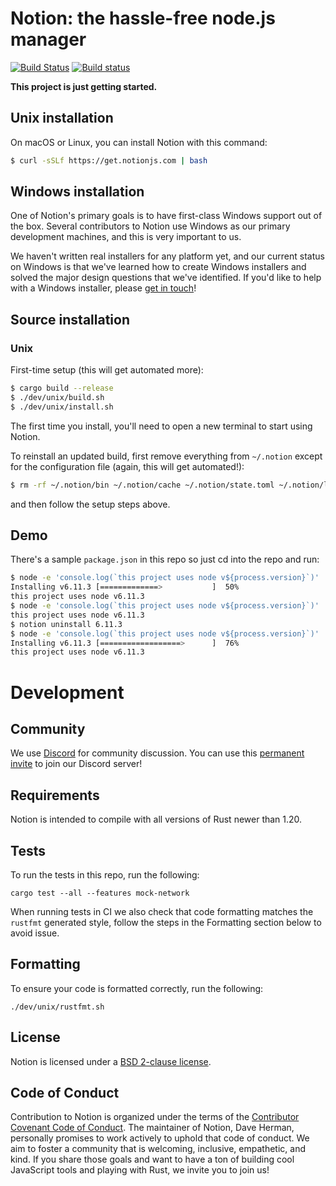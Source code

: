 # Notion: the hassle-free node.js manager
[![Build Status](https://travis-ci.org/notion-cli/notion.svg?branch=master)](https://travis-ci.org/notion-cli/notion)
[![Build status](https://ci.appveyor.com/api/projects/status/2cohtlutserh8jfb/branch/master?svg=true)](https://ci.appveyor.com/project/stefanpenner/notion/branch/master)

**This project is just getting started.**

## Unix installation

On macOS or Linux, you can install Notion with this command:

```sh
$ curl -sSLf https://get.notionjs.com | bash
```

## Windows installation

One of Notion's primary goals is to have first-class Windows support out of the box. Several contributors to Notion use Windows as our primary development machines, and this is very important to us.

We haven't written real installers for any platform yet, and our current status on Windows is that we've learned how to create Windows installers and solved the major design questions that we've identified. If you'd like to help with a Windows installer, please [get in touch](#community)!

## Source installation

### Unix

First-time setup (this will get automated more):
```sh
$ cargo build --release
$ ./dev/unix/build.sh
$ ./dev/unix/install.sh
```
The first time you install, you'll need to open a new terminal to start using Notion.

To reinstall an updated build, first remove everything from `~/.notion` except for the configuration file (again, this will get automated!):
```sh
$ rm -rf ~/.notion/bin ~/.notion/cache ~/.notion/state.toml ~/.notion/launch* ~/.notion/versions
```
and then follow the setup steps above.

## Demo

There's a sample `package.json` in this repo so just cd into the repo and run:

```sh
$ node -e 'console.log(`this project uses node v${process.version}`)'
Installing v6.11.3 [=============>           ]  50%
this project uses node v6.11.3
$ node -e 'console.log(`this project uses node v${process.version}`)'
this project uses node v6.11.3
$ notion uninstall 6.11.3
$ node -e 'console.log(`this project uses node v${process.version}`)'
Installing v6.11.3 [==================>      ]  76%
this project uses node v6.11.3
```

# Development

## Community

We use [Discord](https://discordapp.com/) for community discussion. You can use this [permanent invite](https://discord.gg/hgPTz9A) to join our Discord server!

## Requirements

Notion is intended to compile with all versions of Rust newer than 1.20.

## Tests

To run the tests in this repo, run the following:

```
cargo test --all --features mock-network
```

When running tests in CI we also check that code formatting matches the
`rustfmt` generated style, follow the steps in the Formatting section below to
avoid issue.

## Formatting

To ensure your code is formatted correctly, run the following:

```
./dev/unix/rustfmt.sh
```

## License

Notion is licensed under a [BSD 2-clause license](https://github.com/notion-cli/notion/blob/master/LICENSE).

## Code of Conduct

Contribution to Notion is organized under the terms of the [Contributor Covenant Code of Conduct](https://github.com/notion-cli/notion/blob/master/CODE_OF_CONDUCT.md).
The maintainer of Notion, Dave Herman, personally promises to work actively to uphold that code of conduct.
We aim to foster a community that is welcoming, inclusive, empathetic, and kind.
If you share those goals and want to have a ton of building cool JavaScript tools and playing with Rust, we invite you to join us!
